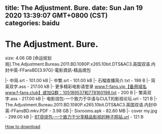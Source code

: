 
title: The Adjustment. Bure.
date: Sun Jan 19 2020 13:39:07 GMT+0800 (CST)    
categories: baidu
---

# The Adjustment. Bure.
size: 4.06 GB
 [命运规划局].The.Adjustment.Bureau.2011.BD.1080P.x265.10bit.DTS&AC3.英国双语.内封中英-FFansBD[3.97G]-電影資訊-精品燒包
 
|- 中简.srt - 101.00 kB
|- 中繁.srt - 101.00 kB
|- 石榴直播简介.txt - 199 B
|- 简英双字.ass - 217.00 kB
|- 更多精彩电影请登录 www.f-fans.vip【备用域名www.f-fans.club】或加Q群：105189537和778160198.txt - 200 B
|- 繁英双字.ass - 217.00 kB
|- 电影烧包-一个致力于华语与CULT的影视论坛.url - 121 B
|- The.Adjustment.Bureau.2011.BD.1080P.x265.10bit.DTS&AC3.英国双语.内封中英-FFansBD.mkv.PDF - 3.98 GB
|- Sixrooms.apk - 82.60 MB
|- cover my.jpg - 299.00 kB
|- BT@烧包-一个致力于分享精品影视的种子网站.url - 121 B

[How to download](https://bpcam.bemobtrk.com/go/2ceec3aa-1ca2-46d6-b9ff-aaa5c184517c?jno=4863)